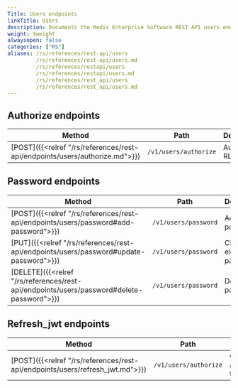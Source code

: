 ```yaml
---
Title: Users endpoints
linkTitle: Users
description: Documents the Redis Enterprise Software REST API users endpoints.
weight: $weight
alwaysopen: false
categories: ["RS"]
aliases: /rs/references/rest-api/users
         /rs/references/rest-api/users.md
         /rs/references/restapi/users
         /rs/references/restapi/users.md
         /rs/references/rest_api/users
         /rs/references/rest_api/users.md
---
```


## Authorize endpoints
| Method | Path | Description |
|--------|------|-------------|
| [POST]({{<relref "/rs/references/rest-api/endpoints/users/authorize.md">}}) | `/v1/users/authorize` | Authorize a RLEC user |

## Password endpoints
| Method | Path | Description |
|--------|------|-------------|
| [POST]({{<relref "/rs/references/rest-api/endpoints/users/password#add-password">}})      | `/v1/users/password` | Add a new password          |
| [PUT]({{<relref "/rs/references/rest-api/endpoints/users/password#update-password">}})    | `/v1/users/password` | Change an existing password |
| [DELETE]({{<relref "/rs/references/rest-api/endpoints/users/password#delete-password">}}) | `/v1/users/password` | Delete a password           |

## Refresh_jwt endpoints
| Method | Path | Description |
|--------|------|-------------|
| [POST]({{<relref "/rs/references/rest-api/endpoints/users/refresh_jwt.md">}}) | `/v1/users/authorize` | Get a new authentication token |

